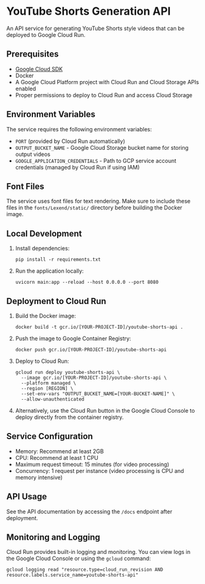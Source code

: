 # YouTube Shorts Generation API

An API service for generating YouTube Shorts style videos that can be deployed to Google Cloud Run.

## Prerequisites

- [Google Cloud SDK](https://cloud.google.com/sdk/docs/install)
- Docker
- A Google Cloud Platform project with Cloud Run and Cloud Storage APIs enabled
- Proper permissions to deploy to Cloud Run and access Cloud Storage

## Environment Variables

The service requires the following environment variables:

- `PORT` (provided by Cloud Run automatically)
- `OUTPUT_BUCKET_NAME` - Google Cloud Storage bucket name for storing output videos
- `GOOGLE_APPLICATION_CREDENTIALS` - Path to GCP service account credentials (managed by Cloud Run if using IAM)

## Font Files

The service uses font files for text rendering. Make sure to include these files in the `fonts/Lexend/static/` directory before building the Docker image.

## Local Development

1. Install dependencies:
   ```
   pip install -r requirements.txt
   ```

2. Run the application locally:
   ```
   uvicorn main:app --reload --host 0.0.0.0 --port 8080
   ```

## Deployment to Cloud Run

1. Build the Docker image:
   ```
   docker build -t gcr.io/[YOUR-PROJECT-ID]/youtube-shorts-api .
   ```

2. Push the image to Google Container Registry:
   ```
   docker push gcr.io/[YOUR-PROJECT-ID]/youtube-shorts-api
   ```

3. Deploy to Cloud Run:
   ```
   gcloud run deploy youtube-shorts-api \
     --image gcr.io/[YOUR-PROJECT-ID]/youtube-shorts-api \
     --platform managed \
     --region [REGION] \
     --set-env-vars "OUTPUT_BUCKET_NAME=[YOUR-BUCKET-NAME]" \
     --allow-unauthenticated
   ```

4. Alternatively, use the Cloud Run button in the Google Cloud Console to deploy directly from the container registry.

## Service Configuration

- Memory: Recommend at least 2GB
- CPU: Recommend at least 1 CPU
- Maximum request timeout: 15 minutes (for video processing)
- Concurrency: 1 request per instance (video processing is CPU and memory intensive)

## API Usage

See the API documentation by accessing the `/docs` endpoint after deployment.

## Monitoring and Logging

Cloud Run provides built-in logging and monitoring. You can view logs in the Google Cloud Console or using the `gcloud` command:

```
gcloud logging read "resource.type=cloud_run_revision AND resource.labels.service_name=youtube-shorts-api"
``` 